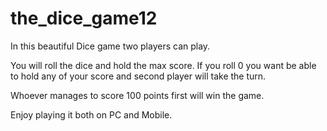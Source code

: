 # the_dice_game12
<p>In this beautiful Dice game two players can play.</p>
<p>You will roll the dice and hold the max score. If you roll 0 you want be able to hold any of your score and second player will take the turn.</p>
<p>Whoever manages to score 100 points first will win the game.</p>
<p>Enjoy playing it both on PC and Mobile.</p>
